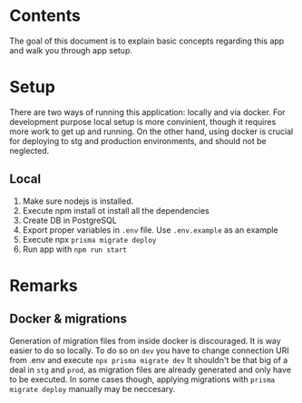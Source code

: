 # Contents
The goal of this document is to explain basic concepts regarding this app and walk you through app setup.

# Setup
There are two ways of running this application: locally and via docker. For development purpose local setup is more convinient, though it requires more work to get up and running. On the other hand, using docker is crucial for deploying to stg and production environments, and should not be neglected.

## Local
1. Make sure nodejs is installed. 
2. Execute npm install ot install all the dependencies
3. Create DB in PostgreSQL
4. Export proper variables in `.env` file. Use `.env.example` as an example
5. Execute npx `prisma migrate deploy`
6. Run app with `npm run start`




# Remarks
## Docker & migrations
Generation of migration files from inside docker is discouraged. It is way easier to do so locally. To do so on `dev` you have to change connection URI from .env and execute
```npx prisma migrate dev```
It shouldn't be that big of a deal in `stg` and `prod`, as migration files are already generated and only have to be executed.
In some cases though, applying migrations with `prisma migrate deploy` manually may be neccesary. 